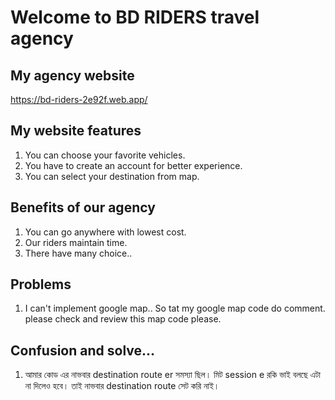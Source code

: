 # Welcome to BD RIDERS travel agency

## My agency website
https://bd-riders-2e92f.web.app/

## My website features
1. You can choose your favorite vehicles.
2. You have to create an account for better experience.
3. You can select your destination from map.

## Benefits of our agency
1. You can go anywhere with lowest cost.
2. Our riders maintain time.
3. There have many choice..

## Problems
1. I can't implement google map.. So tat my google map code do comment. please check and review this map code please.

## Confusion and solve...
1. আমার কোড এর নাভবার destination route er সমস্যা ছিল। মিট session e রকি ভাই বলছে এটা না দিলেও হবে। তাই নাভবার destination route সেট করি নাই।